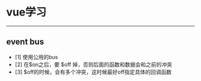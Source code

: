 # vue学习

------

## event bus
- [1] 使用公用的bus
- [2] 在$on之后，要 $off 掉，否则后面的函数和数据会和之前的冲突
- [3] $off的时候，会有多个冲突，这时候最好off指定具体的回调函数

## 